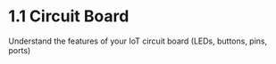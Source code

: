 # 1.1 Circuit Board

Understand the features of your IoT circuit board \(LEDs, buttons, pins, ports\)

